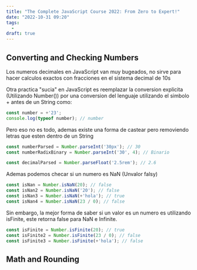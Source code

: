```yaml
---
title: "The Complete JavaScript Course 2022: From Zero to Expert!"
date: "2022-10-31 09:20"
tags: 
  - 
draft: true
---
```

## Converting and Checking Numbers
Los numeros decimales en JavaScript van muy bugeados, no sirve para hacer calculos exactos con fracciones en el sistema decimal de 10s

Otra practica "sucia" en JavaScript es reemplazar la conversion explicita (Utilizando Number()) por una conversion del lenguaje utilizando el simbolo + antes de un String como:

```JavaScript
const number = +'23';
console.log(typeof number); // number
```

Pero eso no es todo, ademas existe una forma de castear pero removiendo letras que esten dentro de un String

```JavaScript
const numberParsed = Number.parseInt('30px'); // 30
const numberRadixBinary = Number.parseInt('30', 4); // Binario

const decimalParsed = Number.parseFloat('2.5rem'); // 2.6
```

Ademas podemos checar si un numero es NaN (Unvalor falsy)

```JavaScript
const isNan = Number.isNaN(20); // false
const isNan2 = Number.isNaN('20'); // false
const isNan3 = Number.isNaN(+'hola'); // true
const isNan4 = Number.isNaN(23 / 0); // false
```

Sin embargo, la mejor forma de saber si un valor es un numero es utilizando isFinite, este retorna false para NaN e Infinite.

```JavaScript
const isFinite = Number.isFinite(20); // true
const isFinite2 = Number.isFinite(23 / 0); // false
const isFinite3 = Number.isFinite(+'hola'); // false
```

## Math and Rounding
